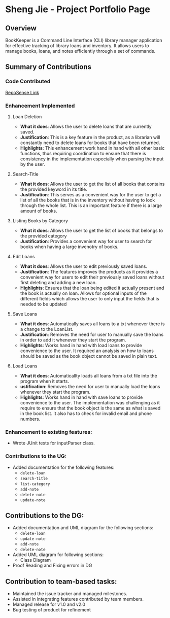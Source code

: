 # Sheng Jie - Project Portfolio Page

## Overview

BookKeeper is a Command Line Interface (CLI) library manager application for effective tracking of library loans and inventory. It allows users to manage books, loans, and notes efficiently through a set of commands.

## Summary of Contributions

### Code Contributed
[RepoSense Link](https://nus-cs2113-ay2425s2.github.io/tp-dashboard/?search=shengjie13245&breakdown=true)

### Enhancement Implemented
1. Loan Deletion
    * **What it does**: Allows the user to delete loans that are currently saved.
    * **Justification**: This is a key feature in the product, as a librarian will constantly need to delete loans for books that have been returned.
    * **Highlights**: This enhancement work hand in hand with all other basic functions, thus requiring coordination to ensure that there is consistency in the implementation especially when parsing the input by the user.

2. Search-Title
    * **What it does**: Allows the user to get the list of all books that contains the provided keyword in its title.
    * **Justification**: This serves as a convenient way for the user to get a list of all the books that is in the inventory without having to look through the whole list. This is an important feature if there is a large amount of books. 

3. Listing Books by Category
    * **What it does**: Allows the user to get the list of books that belongs to the provided category
    * **Justification**: Provides a convenient way for user to search for books when having a large invenotry of books.

4. Edit Loans
    * **What it does**: Allows the user to edit previously saved loans.
    * **Justification**: The features improves the products as it provides a convenient way for users to edit their previously saved loans without first deleting and adding a new loan.
    * **Highlights**: Ensures that the loan being edited it actually present and the book is actually on loan. Allows for optional inputs of the different fields which allows the user to only input the fields that is needed to be updated

5. Save Loans
    * **What it does**: Automatically saves all loans to a txt whenever there is a change to the LoanList.
    * **Justification**: Removes the need for user to manually save the loans in order to add it whenever they start the program.
    * **Highlights**: Works hand in hand with load loans to provide convenience to the user. It required an analysis on how to loans should be saved as the book object cannot be saved in plain text.

6. Load Loans
    * **What it does**: Automaticallty loads all loans from a txt file into the program when it starts.
    * **ustification**: Removes the need for user to manually load the loans whenever they start the program.
    * **Highlights**: Works hand in hand with save loans to provide convenience to the user. The implementation was challenging as it require to ensure that the book object is the same as what is saved in the book list.
    It also has to check for invalid email and phone numbers.

### Enhancement to existing features:
- Wrote JUnit tests for inputParser class.

### Contributions to the UG:
- Added documentation for the following features:
    - `delete-loan`
    - `search-title`
    - `list-category`
    - `add-note`
    - `delete-note`
    - `update-note`

## Contributions to the DG:
- Added documentation and UML diagram for the following sections:
    - `delete-loan`
    - `update-note`
    - `add-note`
    - `delete-note`
- Added UML diagram for following sections:
    - Class Diagram
- Proof Reading and Fixing errors in DG

## Contribution to team-based tasks:
- Maintained the issue tracker and managed milestones.
- Assisted in integrating features contributed by team members.
- Managed release for v1.0 and v2.0
- Bug testing of product for refinement
